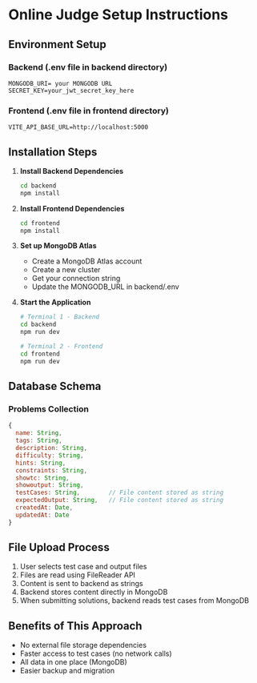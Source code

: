 # Online Judge Setup Instructions


## Environment Setup

### Backend (.env file in backend directory)
```env
MONGODB_URI= your MONGODB URL
SECRET_KEY=your_jwt_secret_key_here
```

### Frontend (.env file in frontend directory)
```env
VITE_API_BASE_URL=http://localhost:5000
```

## Installation Steps

1. **Install Backend Dependencies**
   ```bash
   cd backend
   npm install
   ```

2. **Install Frontend Dependencies**
   ```bash
   cd frontend
   npm install
   ```

3. **Set up MongoDB Atlas**
   - Create a MongoDB Atlas account
   - Create a new cluster
   - Get your connection string
   - Update the MONGODB_URL in backend/.env

4. **Start the Application**
   ```bash
   # Terminal 1 - Backend
   cd backend
   npm run dev
   
   # Terminal 2 - Frontend
   cd frontend
   npm run dev
   ```

## Database Schema

### Problems Collection
```javascript
{
  name: String,
  tags: String,
  description: String,
  difficulty: String,
  hints: String,
  constraints: String,
  showtc: String,
  showoutput: String,
  testCases: String,        // File content stored as string
  expectedOutput: String,   // File content stored as string
  createdAt: Date,
  updatedAt: Date
}
```

## File Upload Process
1. User selects test case and output files
2. Files are read using FileReader API
3. Content is sent to backend as strings
4. Backend stores content directly in MongoDB
5. When submitting solutions, backend reads test cases from MongoDB

## Benefits of This Approach
- No external file storage dependencies
- Faster access to test cases (no network calls)
- All data in one place (MongoDB)
- Easier backup and migration
